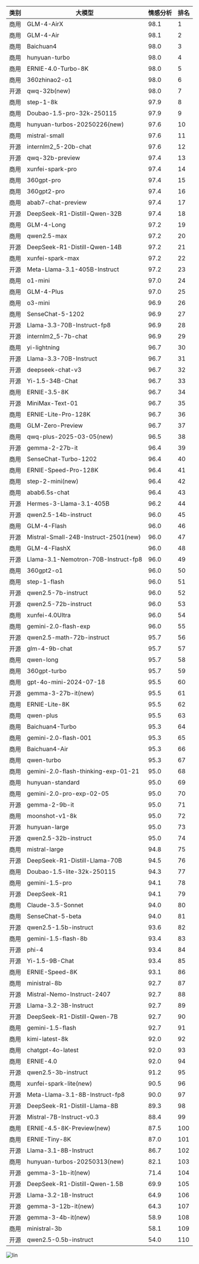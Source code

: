
| 类别 | 大模型                         | 情感分析 | 排名 |
|-----|------------------------------|---------|----|
|商用|GLM-4-AirX|98.1|1|
|商用|GLM-4-Air|98.1|2|
|商用|Baichuan4|98.0|3|
|商用|hunyuan-turbo|98.0|4|
|商用|ERNIE-4.0-Turbo-8K|98.0|5|
|商用|360zhinao2-o1|98.0|6|
|开源|qwq-32b(new)|98.0|7|
|商用|step-1-8k|97.9|8|
|商用|Doubao-1.5-pro-32k-250115|97.9|9|
|商用|hunyuan-turbos-20250226(new)|97.6|10|
|商用|mistral-small|97.6|11|
|开源|internlm2_5-20b-chat|97.6|12|
|开源|qwq-32b-preview|97.4|13|
|商用|xunfei-spark-pro|97.4|14|
|商用|360gpt-pro|97.4|15|
|商用|360gpt2-pro|97.4|16|
|商用|abab7-chat-preview|97.4|17|
|开源|DeepSeek-R1-Distill-Qwen-32B|97.4|18|
|商用|GLM-4-Long|97.2|19|
|商用|qwen2.5-max|97.2|20|
|开源|DeepSeek-R1-Distill-Qwen-14B|97.2|21|
|商用|xunfei-spark-max|97.2|22|
|开源|Meta-Llama-3.1-405B-Instruct|97.2|23|
|商用|o1-mini|97.0|24|
|商用|GLM-4-Plus|97.0|25|
|商用|o3-mini|96.9|26|
|商用|SenseChat-5-1202|96.9|27|
|开源|Llama-3.3-70B-Instruct-fp8|96.9|28|
|开源|internlm2_5-7b-chat|96.9|29|
|商用|yi-lightning|96.7|30|
|开源|Llama-3.3-70B-Instruct|96.7|31|
|开源|deepseek-chat-v3|96.7|32|
|开源|Yi-1.5-34B-Chat|96.7|33|
|商用|ERNIE-3.5-8K|96.7|34|
|开源|MiniMax-Text-01|96.7|35|
|商用|ERNIE-Lite-Pro-128K|96.7|36|
|商用|GLM-Zero-Preview|96.7|37|
|商用|qwq-plus-2025-03-05(new)|96.5|38|
|开源|gemma-2-27b-it|96.4|39|
|商用|SenseChat-Turbo-1202|96.4|40|
|商用|ERNIE-Speed-Pro-128K|96.4|41|
|商用|step-2-mini(new)|96.4|42|
|商用|abab6.5s-chat|96.4|43|
|开源|Hermes-3-Llama-3.1-405B|96.2|44|
|开源|qwen2.5-14b-instruct|96.0|45|
|商用|GLM-4-Flash|96.0|46|
|开源|Mistral-Small-24B-Instruct-2501(new)|96.0|47|
|商用|GLM-4-FlashX|96.0|48|
|开源|Llama-3.1-Nemotron-70B-Instruct-fp8|96.0|49|
|商用|360gpt2-o1|96.0|50|
|商用|step-1-flash|96.0|51|
|开源|qwen2.5-7b-instruct|96.0|52|
|开源|qwen2.5-72b-instruct|96.0|53|
|商用|xunfei-4.0Ultra|96.0|54|
|商用|gemini-2.0-flash-exp|96.0|55|
|开源|qwen2.5-math-72b-instruct|95.7|56|
|开源|glm-4-9b-chat|95.7|57|
|商用|qwen-long|95.7|58|
|商用|360gpt-turbo|95.7|59|
|商用|gpt-4o-mini-2024-07-18|95.5|60|
|开源|gemma-3-27b-it(new)|95.5|61|
|商用|ERNIE-Lite-8K|95.5|62|
|商用|qwen-plus|95.5|63|
|商用|Baichuan4-Turbo|95.3|64|
|商用|gemini-2.0-flash-001|95.3|65|
|商用|Baichuan4-Air|95.3|66|
|商用|qwen-turbo|95.3|67|
|商用|gemini-2.0-flash-thinking-exp-01-21|95.0|68|
|商用|hunyuan-standard|95.0|69|
|商用|gemini-2.0-pro-exp-02-05|95.0|70|
|开源|gemma-2-9b-it|95.0|71|
|商用|moonshot-v1-8k|95.0|72|
|开源|hunyuan-large|95.0|73|
|开源|qwen2.5-32b-instruct|95.0|74|
|商用|mistral-large|94.8|75|
|开源|DeepSeek-R1-Distill-Llama-70B|94.5|76|
|商用|Doubao-1.5-lite-32k-250115|94.3|77|
|商用|gemini-1.5-pro|94.1|78|
|开源|DeepSeek-R1|94.1|79|
|商用|Claude-3.5-Sonnet|94.0|80|
|商用|SenseChat-5-beta|94.0|81|
|开源|qwen2.5-1.5b-instruct|93.6|82|
|商用|gemini-1.5-flash-8b|93.4|83|
|开源|phi-4|93.4|84|
|开源|Yi-1.5-9B-Chat|93.4|85|
|商用|ERNIE-Speed-8K|93.1|86|
|商用|ministral-8b|92.7|87|
|开源|Mistral-Nemo-Instruct-2407|92.7|88|
|开源|Llama-3.2-3B-Instruct|92.7|89|
|开源|DeepSeek-R1-Distill-Qwen-7B|92.7|90|
|商用|gemini-1.5-flash|92.7|91|
|商用|kimi-latest-8k|92.0|92|
|商用|chatgpt-4o-latest|92.0|93|
|商用|ERNIE-4.0|92.0|94|
|开源|qwen2.5-3b-instruct|91.2|95|
|商用|xunfei-spark-lite(new)|90.5|96|
|开源|Meta-Llama-3.1-8B-Instruct-fp8|90.0|97|
|开源|DeepSeek-R1-Distill-Llama-8B|89.3|98|
|开源|Mistral-7B-Instruct-v0.3|88.4|99|
|商用|ERNIE-4.5-8K-Preview(new)|87.5|100|
|商用|ERNIE-Tiny-8K|87.0|101|
|开源|Llama-3.1-8B-Instruct|86.7|102|
|商用|hunyuan-turbos-20250313(new)|82.1|103|
|开源|gemma-3-1b-it(new)|71.4|104|
|开源|DeepSeek-R1-Distill-Qwen-1.5B|69.9|105|
|开源|Llama-3.2-1B-Instruct|64.9|106|
|开源|gemma-3-12b-it(new)|64.3|107|
|开源|gemma-3-4b-it(new)|58.9|108|
|商用|ministral-3b|58.1|109|
|开源|qwen2.5-0.5b-instruct|54.0|110|


![lin](../pic/情感分析.png)
